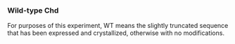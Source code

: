 ### Wild-type Chd
For purposes of this experiment, WT means the slightly truncated sequence that has been expressed and crystallized, otherwise with no modifications.  

